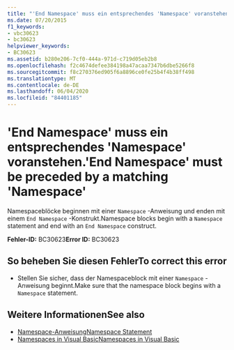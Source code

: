 ```yaml
---
title: "'End Namespace' muss ein entsprechendes 'Namespace' voranstehen."
ms.date: 07/20/2015
f1_keywords:
- vbc30623
- bc30623
helpviewer_keywords:
- BC30623
ms.assetid: b280e206-7cf0-444a-971d-c719d05eb2b8
ms.openlocfilehash: f2c4674defee384198a47acaa7347b6dbe5266f8
ms.sourcegitcommit: f8c270376ed905f6a8896ce0fe25b4f4b38ff498
ms.translationtype: MT
ms.contentlocale: de-DE
ms.lasthandoff: 06/04/2020
ms.locfileid: "84401185"
---
```

# <a name="end-namespace-must-be-preceded-by-a-matching-namespace"></a><span data-ttu-id="2c267-102">'End Namespace' muss ein entsprechendes 'Namespace' voranstehen.</span><span class="sxs-lookup"><span data-stu-id="2c267-102">'End Namespace' must be preceded by a matching 'Namespace'</span></span>
<span data-ttu-id="2c267-103">Namespaceblöcke beginnen mit einer `Namespace` -Anweisung und enden mit einem `End Namespace` -Konstrukt.</span><span class="sxs-lookup"><span data-stu-id="2c267-103">Namespace blocks begin with a `Namespace` statement and end with an `End Namespace` construct.</span></span>  
  
 <span data-ttu-id="2c267-104">**Fehler-ID:** BC30623</span><span class="sxs-lookup"><span data-stu-id="2c267-104">**Error ID:** BC30623</span></span>  
  
## <a name="to-correct-this-error"></a><span data-ttu-id="2c267-105">So beheben Sie diesen Fehler</span><span class="sxs-lookup"><span data-stu-id="2c267-105">To correct this error</span></span>  
  
- <span data-ttu-id="2c267-106">Stellen Sie sicher, dass der Namespaceblock mit einer `Namespace` -Anweisung beginnt.</span><span class="sxs-lookup"><span data-stu-id="2c267-106">Make sure that the namespace block begins with a `Namespace` statement.</span></span>  
  
## <a name="see-also"></a><span data-ttu-id="2c267-107">Weitere Informationen</span><span class="sxs-lookup"><span data-stu-id="2c267-107">See also</span></span>

- [<span data-ttu-id="2c267-108">Namespace-Anweisung</span><span class="sxs-lookup"><span data-stu-id="2c267-108">Namespace Statement</span></span>](../language-reference/statements/namespace-statement.md)
- [<span data-ttu-id="2c267-109">Namespaces in Visual Basic</span><span class="sxs-lookup"><span data-stu-id="2c267-109">Namespaces in Visual Basic</span></span>](../programming-guide/program-structure/namespaces.md)
